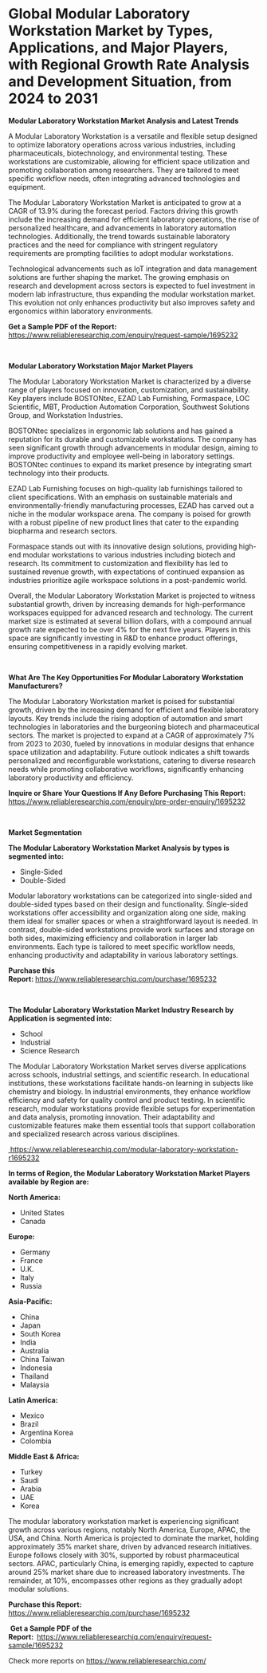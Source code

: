 <p><h1>Global Modular Laboratory Workstation Market by Types, Applications, and Major Players, with Regional Growth Rate Analysis and Development Situation, from 2024 to 2031</h1></p><p><strong>Modular Laboratory Workstation Market Analysis and Latest Trends</strong></p>
<p><p>A Modular Laboratory Workstation is a versatile and flexible setup designed to optimize laboratory operations across various industries, including pharmaceuticals, biotechnology, and environmental testing. These workstations are customizable, allowing for efficient space utilization and promoting collaboration among researchers. They are tailored to meet specific workflow needs, often integrating advanced technologies and equipment.</p><p>The Modular Laboratory Workstation Market is anticipated to grow at a CAGR of 13.9% during the forecast period. Factors driving this growth include the increasing demand for efficient laboratory operations, the rise of personalized healthcare, and advancements in laboratory automation technologies. Additionally, the trend towards sustainable laboratory practices and the need for compliance with stringent regulatory requirements are prompting facilities to adopt modular workstations. </p><p>Technological advancements such as IoT integration and data management solutions are further shaping the market. The growing emphasis on research and development across sectors is expected to fuel investment in modern lab infrastructure, thus expanding the modular workstation market. This evolution not only enhances productivity but also improves safety and ergonomics within laboratory environments.</p></p>
<p><strong>Get a Sample PDF of the Report:&nbsp;</strong> <a href="https://www.reliableresearchiq.com/enquiry/request-sample/1695232?utm_campaign=1720&utm_medium=2&utm_source=Github&utm_content=ia&utm_term=27122024&utm_id=modular-laboratory-workstation">https://www.reliableresearchiq.com/enquiry/request-sample/1695232</a></p>
<p>&nbsp;</p>
<p><strong>Modular Laboratory Workstation Major Market Players</strong></p>
<p><p>The Modular Laboratory Workstation Market is characterized by a diverse range of players focused on innovation, customization, and sustainability. Key players include BOSTONtec, EZAD Lab Furnishing, Formaspace, LOC Scientific, MBT, Production Automation Corporation, Southwest Solutions Group, and Workstation Industries. </p><p>BOSTONtec specializes in ergonomic lab solutions and has gained a reputation for its durable and customizable workstations. The company has seen significant growth through advancements in modular design, aiming to improve productivity and employee well-being in laboratory settings. BOSTONtec continues to expand its market presence by integrating smart technology into their products.</p><p>EZAD Lab Furnishing focuses on high-quality lab furnishings tailored to client specifications. With an emphasis on sustainable materials and environmentally-friendly manufacturing processes, EZAD has carved out a niche in the modular workspace arena. The company is poised for growth with a robust pipeline of new product lines that cater to the expanding biopharma and research sectors.</p><p>Formaspace stands out with its innovative design solutions, providing high-end modular workstations to various industries including biotech and research. Its commitment to customization and flexibility has led to sustained revenue growth, with expectations of continued expansion as industries prioritize agile workspace solutions in a post-pandemic world.</p><p>Overall, the Modular Laboratory Workstation Market is projected to witness substantial growth, driven by increasing demands for high-performance workspaces equipped for advanced research and technology. The current market size is estimated at several billion dollars, with a compound annual growth rate expected to be over 4% for the next five years. Players in this space are significantly investing in R&D to enhance product offerings, ensuring competitiveness in a rapidly evolving market.</p></p>
<p>&nbsp;</p>
<p><strong>What Are The Key Opportunities For Modular Laboratory Workstation Manufacturers?</strong></p>
<p><p>The Modular Laboratory Workstation market is poised for substantial growth, driven by the increasing demand for efficient and flexible laboratory layouts. Key trends include the rising adoption of automation and smart technologies in laboratories and the burgeoning biotech and pharmaceutical sectors. The market is projected to expand at a CAGR of approximately 7% from 2023 to 2030, fueled by innovations in modular designs that enhance space utilization and adaptability. Future outlook indicates a shift towards personalized and reconfigurable workstations, catering to diverse research needs while promoting collaborative workflows, significantly enhancing laboratory productivity and efficiency.</p></p>
<p><strong>Inquire or Share Your Questions If Any Before Purchasing This Report:</strong> <a href="https://www.reliableresearchiq.com/enquiry/pre-order-enquiry/1695232?utm_campaign=1720&utm_medium=2&utm_source=Github&utm_content=ia&utm_term=27122024&utm_id=modular-laboratory-workstation">https://www.reliableresearchiq.com/enquiry/pre-order-enquiry/1695232</a></p>
<p>&nbsp;</p>
<p><strong>Market Segmentation</strong></p>
<p><strong>The Modular Laboratory Workstation Market Analysis by types is segmented into:</strong></p>
<p><ul><li>Single-Sided</li><li>Double-Sided</li></ul></p>
<p><p>Modular laboratory workstations can be categorized into single-sided and double-sided types based on their design and functionality. Single-sided workstations offer accessibility and organization along one side, making them ideal for smaller spaces or when a straightforward layout is needed. In contrast, double-sided workstations provide work surfaces and storage on both sides, maximizing efficiency and collaboration in larger lab environments. Each type is tailored to meet specific workflow needs, enhancing productivity and adaptability in various laboratory settings.</p></p>
<p><strong>Purchase this Report:&nbsp;</strong><a href="https://www.reliableresearchiq.com/purchase/1695232?utm_campaign=1720&utm_medium=2&utm_source=Github&utm_content=ia&utm_term=27122024&utm_id=modular-laboratory-workstation">https://www.reliableresearchiq.com/purchase/1695232</a></p>
<p>&nbsp;</p>
<p><strong>The Modular Laboratory Workstation Market Industry Research by Application is segmented into:</strong></p>
<p><ul><li>School</li><li>Industrial</li><li>Science Research</li></ul></p>
<p><p>The Modular Laboratory Workstation Market serves diverse applications across schools, industrial settings, and scientific research. In educational institutions, these workstations facilitate hands-on learning in subjects like chemistry and biology. In industrial environments, they enhance workflow efficiency and safety for quality control and product testing. In scientific research, modular workstations provide flexible setups for experimentation and data analysis, promoting innovation. Their adaptability and customizable features make them essential tools that support collaboration and specialized research across various disciplines.</p></p>
<p><a href="https://www.reliableresearchiq.com/modular-laboratory-workstation-r1695232?utm_campaign=1720&utm_medium=2&utm_source=Github&utm_content=ia&utm_term=27122024&utm_id=modular-laboratory-workstation">&nbsp;https://www.reliableresearchiq.com/modular-laboratory-workstation-r1695232</a></p>
<p><strong>In terms of Region, the Modular Laboratory Workstation Market Players available by Region are:</strong></p>
<p>
    <p> <strong> North America: </strong>
        <ul>
            <li>United States</li>
            <li>Canada</li>
        </ul>
        </p> 
    <p> <strong> Europe: </strong>
        <ul>
            <li>Germany</li>
            <li>France</li>
            <li>U.K.</li>
            <li>Italy</li>
            <li>Russia</li>
        </ul>
        </p> 
    <p> <strong> Asia-Pacific: </strong>
        <ul>
            <li>China</li>
            <li>Japan</li>
            <li>South Korea</li>
            <li>India</li>
            <li>Australia</li>
            <li>China Taiwan</li>
            <li>Indonesia</li>
            <li>Thailand</li>
            <li>Malaysia</li>
        </ul>
        </p> 
    <p> <strong> Latin America: </strong>
        <ul>
            <li>Mexico</li>
            <li>Brazil</li>
            <li>Argentina Korea</li>
            <li>Colombia</li>
        </ul>
        </p> 
    <p> <strong> Middle East & Africa: </strong>
        <ul>
            <li>Turkey</li>
            <li>Saudi</li>
            <li>Arabia</li>
            <li>UAE</li>
            <li>Korea</li>
        </ul>
    </p>
    </p>
<p><p>The modular laboratory workstation market is experiencing significant growth across various regions, notably North America, Europe, APAC, the USA, and China. North America is projected to dominate the market, holding approximately 35% market share, driven by advanced research initiatives. Europe follows closely with 30%, supported by robust pharmaceutical sectors. APAC, particularly China, is emerging rapidly, expected to capture around 25% market share due to increased laboratory investments. The remainder, at 10%, encompasses other regions as they gradually adopt modular solutions.</p></p>
<p><strong>Purchase this Report: </strong><a href="https://www.reliableresearchiq.com/purchase/1695232?utm_campaign=1720&utm_medium=2&utm_source=Github&utm_content=ia&utm_term=27122024&utm_id=modular-laboratory-workstation">https://www.reliableresearchiq.com/purchase/1695232</a></p>
<p>&nbsp;<strong>Get a Sample PDF of the Report:&nbsp;&nbsp;</strong><a href="https://www.reliableresearchiq.com/enquiry/request-sample/1695232?utm_campaign=1720&utm_medium=2&utm_source=Github&utm_content=ia&utm_term=27122024&utm_id=modular-laboratory-workstation">https://www.reliableresearchiq.com/enquiry/request-sample/1695232</a></p>
<p><strong></strong></p>
<p>Check more reports on <a href="https://www.reliableresearchiq.com/?utm_campaign=1720&utm_medium=2&utm_source=Github&utm_content=ia&utm_term=27122024&utm_id=modular-laboratory-workstation">https://www.reliableresearchiq.com/</a></p>